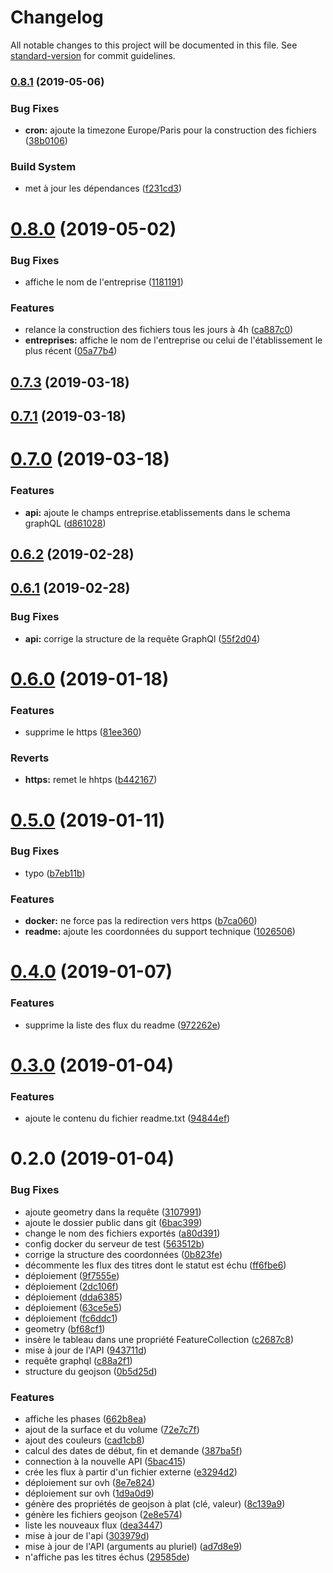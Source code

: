 # Changelog

All notable changes to this project will be documented in this file. See [standard-version](https://github.com/conventional-changelog/standard-version) for commit guidelines.

### [0.8.1](https://github.com/MTES-MCT/camino-ui/compare/v0.8.0...v0.8.1) (2019-05-06)


### Bug Fixes

* **cron:** ajoute la timezone Europe/Paris pour la construction des fichiers ([38b0106](https://github.com/MTES-MCT/camino-ui/commit/38b0106))


### Build System

* met à jour les dépendances ([f231cd3](https://github.com/MTES-MCT/camino-ui/commit/f231cd3))



# [0.8.0](https://github.com/MTES-MCT/camino-ui/compare/v0.7.4...v0.8.0) (2019-05-02)


### Bug Fixes

* affiche le nom de l'entreprise ([1181191](https://github.com/MTES-MCT/camino-ui/commit/1181191))


### Features

* relance la construction des fichiers tous les jours à 4h ([ca887c0](https://github.com/MTES-MCT/camino-ui/commit/ca887c0))
* **entreprises:** affiche le nom de l'entreprise ou celui de l'établissement le plus récent ([05a77b4](https://github.com/MTES-MCT/camino-ui/commit/05a77b4))



## [0.7.3](https://github.com/MTES-MCT/camino-ui/compare/v0.7.1...v0.7.3) (2019-03-18)



## [0.7.1](https://github.com/MTES-MCT/camino-ui/compare/v0.7.0...v0.7.1) (2019-03-18)



# [0.7.0](https://github.com/MTES-MCT/camino-ui/compare/v0.6.2...v0.7.0) (2019-03-18)


### Features

* **api:** ajoute le champs entreprise.etablissements dans le schema graphQL ([d861028](https://github.com/MTES-MCT/camino-ui/commit/d861028))



## [0.6.2](https://github.com/MTES-MCT/camino-flux/compare/v0.6.1...v0.6.2) (2019-02-28)



<a name="0.6.1"></a>
## [0.6.1](https://github.com/MTES-MCT/camino-flux/compare/v0.6.0...v0.6.1) (2019-02-28)


### Bug Fixes

* **api:** corrige la structure de la requête GraphQl ([55f2d04](https://github.com/MTES-MCT/camino-flux/commit/55f2d04))



<a name="0.6.0"></a>
# [0.6.0](https://github.com/MTES-MCT/camino-flux/compare/v0.5.0...v0.6.0) (2019-01-18)


### Features

* supprime le https ([81ee360](https://github.com/MTES-MCT/camino-flux/commit/81ee360))


### Reverts

* **https:** remet le hhtps ([b442167](https://github.com/MTES-MCT/camino-flux/commit/b442167))



<a name="0.5.0"></a>
# [0.5.0](https://github.com/MTES-MCT/camino-flux/compare/v0.4.0...v0.5.0) (2019-01-11)


### Bug Fixes

* typo ([b7eb11b](https://github.com/MTES-MCT/camino-flux/commit/b7eb11b))


### Features

* **docker:** ne force pas la redirection vers https ([b7ca060](https://github.com/MTES-MCT/camino-flux/commit/b7ca060))
* **readme:** ajoute les coordonnées du support technique ([1026506](https://github.com/MTES-MCT/camino-flux/commit/1026506))



<a name="0.4.0"></a>
# [0.4.0](https://github.com/MTES-MCT/camino-flux/compare/v0.3.0...v0.4.0) (2019-01-07)


### Features

* supprime la liste des flux du readme ([972262e](https://github.com/MTES-MCT/camino-flux/commit/972262e))



<a name="0.3.0"></a>
# [0.3.0](https://github.com/MTES-MCT/camino-flux/compare/v0.2.0...v0.3.0) (2019-01-04)


### Features

* ajoute le contenu du fichier readme.txt ([94844ef](https://github.com/MTES-MCT/camino-flux/commit/94844ef))



<a name="0.2.0"></a>
# 0.2.0 (2019-01-04)


### Bug Fixes

* ajoute geometry dans la requête ([3107991](https://github.com/MTES-MCT/camino-flux/commit/3107991))
* ajoute le dossier public dans git ([6bac399](https://github.com/MTES-MCT/camino-flux/commit/6bac399))
* change le nom des fichiers exportés ([a80d391](https://github.com/MTES-MCT/camino-flux/commit/a80d391))
* config docker du serveur de test ([563512b](https://github.com/MTES-MCT/camino-flux/commit/563512b))
* corrige la structure des coordonnées ([0b823fe](https://github.com/MTES-MCT/camino-flux/commit/0b823fe))
* décommente les flux des titres dont le statut est échu ([ff6fbe6](https://github.com/MTES-MCT/camino-flux/commit/ff6fbe6))
* déploiement ([9f7555e](https://github.com/MTES-MCT/camino-flux/commit/9f7555e))
* déploiement ([2dc106f](https://github.com/MTES-MCT/camino-flux/commit/2dc106f))
* déploiement ([dda6385](https://github.com/MTES-MCT/camino-flux/commit/dda6385))
* déploiement ([63ce5e5](https://github.com/MTES-MCT/camino-flux/commit/63ce5e5))
* déploiement ([fc6ddc1](https://github.com/MTES-MCT/camino-flux/commit/fc6ddc1))
* geometry ([bf68cf1](https://github.com/MTES-MCT/camino-flux/commit/bf68cf1))
* insère le tableau dans une propriété FeatureCollection ([c2687c8](https://github.com/MTES-MCT/camino-flux/commit/c2687c8))
* mise à jour de l'API ([943711d](https://github.com/MTES-MCT/camino-flux/commit/943711d))
* requête graphql ([c88a2f1](https://github.com/MTES-MCT/camino-flux/commit/c88a2f1))
* structure du geojson ([0b5d25d](https://github.com/MTES-MCT/camino-flux/commit/0b5d25d))


### Features

* affiche les phases ([662b8ea](https://github.com/MTES-MCT/camino-flux/commit/662b8ea))
* ajout de la surface et du volume ([72e7c7f](https://github.com/MTES-MCT/camino-flux/commit/72e7c7f))
* ajout des couleurs ([cad1cb8](https://github.com/MTES-MCT/camino-flux/commit/cad1cb8))
* calcul des dates de début, fin et demande ([387ba5f](https://github.com/MTES-MCT/camino-flux/commit/387ba5f))
* connection à la nouvelle API ([5bac415](https://github.com/MTES-MCT/camino-flux/commit/5bac415))
* crée les flux à partir d'un fichier externe ([e3294d2](https://github.com/MTES-MCT/camino-flux/commit/e3294d2))
* déploiement sur ovh ([8e7e824](https://github.com/MTES-MCT/camino-flux/commit/8e7e824))
* déploiement sur ovh ([1d9a0d9](https://github.com/MTES-MCT/camino-flux/commit/1d9a0d9))
* génère des propriétés de geojson à plat (clé, valeur) ([8c139a9](https://github.com/MTES-MCT/camino-flux/commit/8c139a9))
* génère les fichiers geojson ([2e8e574](https://github.com/MTES-MCT/camino-flux/commit/2e8e574))
* liste les nouveaux flux ([dea3447](https://github.com/MTES-MCT/camino-flux/commit/dea3447))
* mise à jour de l'api ([303979d](https://github.com/MTES-MCT/camino-flux/commit/303979d))
* mise à jour de l'API (arguments au pluriel) ([ad7d8e9](https://github.com/MTES-MCT/camino-flux/commit/ad7d8e9))
* n'affiche pas les titres échus ([29585de](https://github.com/MTES-MCT/camino-flux/commit/29585de))
